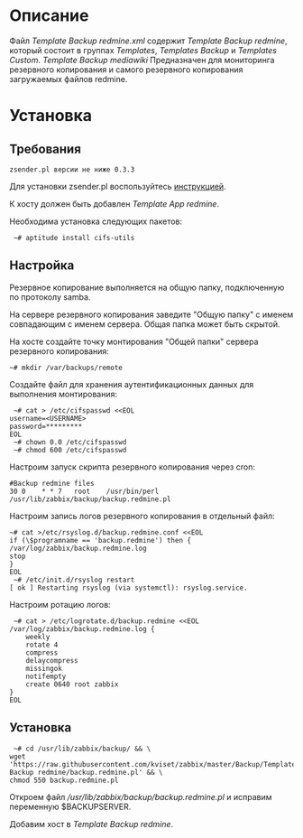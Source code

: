 # Описание
Файл *Template Backup redmine.xml* содержит *Template Backup redmine*, который состоит в группах *Templates*, *Templates Backup* и *Templates Custom*. 
*Template Backup mediawiki* Предназначен для мониторинга резервного копирования и самого резервного копирования загружаемых файлов redmine.

# Установка
## Требования
```
zsender.pl версии не ниже 0.3.3
```
Для установки zsender.pl воспользуйтесь [инструкцией](https://github.com/kviset/zabbix/tree/master/Linux%20App).

К хосту должен быть добавлен *Template App redmine*.

Необходима установка следующих пакетов:
```
 ~# aptitude install cifs-utils
```

## Настройка
Резервное копирование выполняется на общую папку, подключенную по протоколу samba.

На сервере резервного копирования заведите "Общую папку" с именем совпадающим с именем сервера. Общая папка может быть скрытой.

На хосте создайте точку монтирования "Общей папки" сервера резервного копирования:
```
~# mkdir /var/backups/remote
```

Создайте файл для хранения аутентификационных данных для выполнения монтирования:
```
 ~# cat > /etc/cifspasswd <<EOL
username=<USERNAME>
password=*********
EOL
 ~# chown 0.0 /etc/cifspasswd
 ~# chmod 600 /etc/cifspasswd
```

Настроим запуск скрипта резервного копирования через cron:
```
#Backup redmine files
30 0    * * 7   root    /usr/bin/perl /usr/lib/zabbix/backup/backup.redmine.pl
```
Настроим запись логов резервного копирования в отдельный файл:
```
~# cat >/etc/rsyslog.d/backup.redmine.conf <<EOL
if (\$programname == 'backup.redmine') then {
/var/log/zabbix/backup.redmine.log
stop
}
EOL
 ~# /etc/init.d/rsyslog restart
[ ok ] Restarting rsyslog (via systemctl): rsyslog.service.
```
Настроим ротацию логов:
```
 ~# cat > /etc/logrotate.d/backup.redmine <<EOL
/var/log/zabbix/backup.redmine.log {
    weekly
    rotate 4
    compress
    delaycompress
    missingok
    notifempty
    create 0640 root zabbix
}
EOL
```
## Установка

```
 ~# cd /usr/lib/zabbix/backup/ && \
wget 'https://raw.githubusercontent.com/kviset/zabbix/master/Backup/Template Backup redmine/backup.redmine.pl' && \
chmod 550 backup.redmine.pl
```

Откроем файл */usr/lib/zabbix/backup/backup.redmine.pl* и исправим переменную $BACKUPSERVER.

Добавим хост в *Template Backup redmine*.

